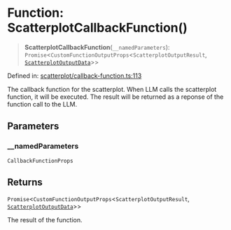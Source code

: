 # Function: ScatterplotCallbackFunction()

> **ScatterplotCallbackFunction**(`__namedParameters`): `Promise`\<`CustomFunctionOutputProps`\<`ScatterplotOutputResult`, [`ScatterplotOutputData`](../type-aliases/ScatterplotOutputData.md)\>\>

Defined in: [scatterplot/callback-function.ts:113](https://github.com/GeoDaCenter/openassistant/blob/1a6f158a9bc0914d446c35a467a546a572748a5e/packages/echarts/src/scatterplot/callback-function.ts#L113)

The callback function for the scatterplot. When LLM calls the scatterplot function, it will be executed.
The result will be returned as a reponse of the function call to the LLM.

## Parameters

### \_\_namedParameters

`CallbackFunctionProps`

## Returns

`Promise`\<`CustomFunctionOutputProps`\<`ScatterplotOutputResult`, [`ScatterplotOutputData`](../type-aliases/ScatterplotOutputData.md)\>\>

The result of the function.
